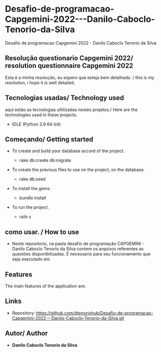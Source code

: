 # Desafio-de-programacao-Capgemini-2022---Danilo-Caboclo-Tenorio-da-Silva
Desafio de programacao Capgemini 2022 - Danilo Caboclo Tenorio da Silva


## Resolução questionario Capgemini 2022/ resolution questionnaire Capgemini 2022

Esta é a minha resolução, eu espero que esteja bem detalhado. / this is my resolution, i hope it is well detailed.


## Tecnologias usadas/ Technology used

aqui estão as tecnologias ultilizadas nestes projetos./ Here are the technologies used in these projects.

* IDLE (Python 3.9 64-bit)

## Começando/ Getting started

* To create and build your database accord of the project.
  - rake db:create db:migrate
  
* To create the previous files to use on the project, on the database.
  - rake db:seed
  
* To install the gems.
  - bundle install
  
* To run the project.
  - rails s

## como usar. / How to use

* Neste repositorio, na pasta desafio de programação CAPGEMINI - Danilo Caboclo Tenorio da Silva contem os arquivos referentes as questões disponibilizadas. É necessario para seu funcionamento que seja executado em 


## Features

The main features of the application are:
 


## Links
  - Repository: https://github.com/dtenoriohub/Desafio-de-programacao-Capgemini-2022---Danilo-Caboclo-Tenorio-da-Silva.git
     

  ## Autor/ Author

  * **Danilo Caboclo Tenorio da Silva** 
